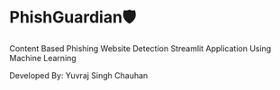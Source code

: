 # PhishGuardian🛡️
Content Based Phishing Website Detection Streamlit Application Using Machine Learning 

Developed By:
Yuvraj Singh Chauhan
